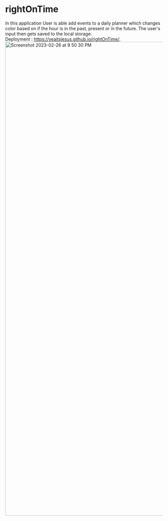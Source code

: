 # rightOnTime
In this application User is able add events to a daily planner which changes color based on if the hour is in the past, present or in the future.
The user's input then gets saved to the local storage.           
Deployment : https://yeaitsjesus.github.io/rightOnTime/.                                  <img width="1512" alt="Screenshot 2023-02-26 at 9 50 30 PM" src="https://user-images.githubusercontent.com/122085651/221470314-896f99da-3d8e-4263-8645-bb73287df028.png">
